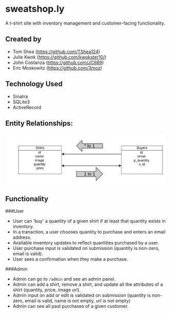# sweatshop.ly
A t-shirt site with inventory management and customer-facing functionality.

## Created by

- Tom Shea (<a href='https://github.com/TShea124'>https://github.com/TShea124</a>)
- Julie Kwok (<a href='https://github.com/kwokster10/'>https://github.com/kwokster10/</a>)
- John Costanza (<a href='https://github.com/JC689'>https://github.com/JC689</a>)
- Eric Moskowitz (<a href='https://github.com/3moz'>https://github.com/3moz</a>)

## Technology Used

- Sinatra
- SQLite3
- ActiveRecord

## Entity Relationships:

<img src='./erd.jpeg'/>

## Functionality

###User
- User can 'buy' a quantity of a given shirt if at least that quantity exists in inventory.
- In a tranaction, a user chooses quantity to purchase and enters an email address.
- Available inventory updates to reflect quantities purchased by a user.
- User purchase input is validated on submission (quantity is non-zero, email is valid).
- User sees a confirmation when they make a purchase.

###Admin
- Admin can go to ```/admin``` and see an admin panel.
- Admin can add a shirt, remove a shirt, and update all the attributes of a shirt (quantity, price, image url).
- Admin input on add or edit is validated on submission (quantity is non-zero, email is valid, name is not empty, url is not empty)
- Admin can see all past purchases of a given customer.



